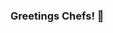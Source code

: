 ### Greetings Chefs! 👋

<!--
**chrisquintos/chrisquintos** is a ✨ _special_ ✨ repository because its `README.md` (this file) appears on your GitHub profile.

Chris Quintos is creator, musician, and visionary based in Orange County California. With an innate passion for artistic expression, Chris seamlessly blends his creative talents to craft captivating experiences across various mediums. Whether manifesting his ideas through visual art, innovative projects, or immersive experiences, he continually pushes the boundaries of conventional creativity, inviting audiences to explore new realms of possibility.

Chris pulls inspiration from his travels around the world in hopes to create an experience for everyone to enjoy. 

-->
